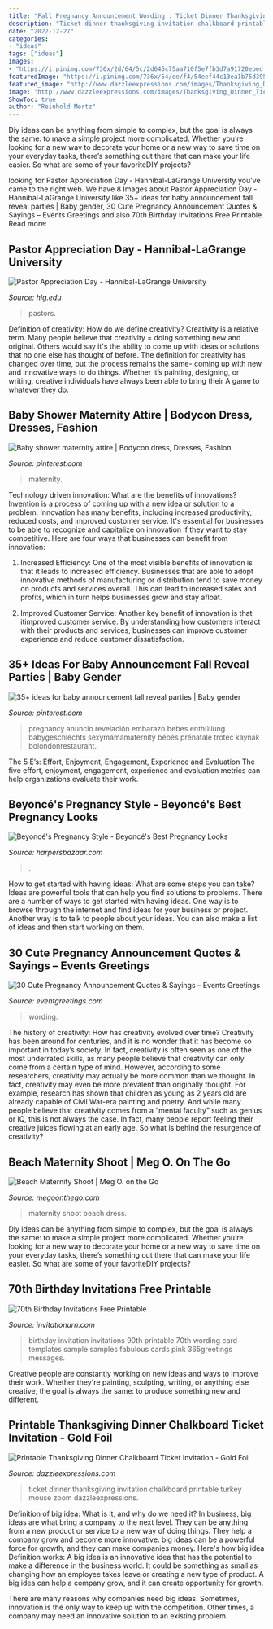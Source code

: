 ```yaml
---
title: "Fall Pregnancy Announcement Wording : Ticket Dinner Thanksgiving Invitation Chalkboard Printable Turkey Mouse Zoom Dazzleexpressions"
description: "Ticket dinner thanksgiving invitation chalkboard printable turkey mouse zoom dazzleexpressions"
date: "2022-12-27"
categories:
- "ideas"
tags: ["ideas"]
images:
- "https://i.pinimg.com/736x/2d/64/5c/2d645c75aa710f5e7fb3d7a91720ebed.jpg"
featuredImage: "https://i.pinimg.com/736x/54/ee/f4/54eef44c13ea1b75d39590afb8b621dc.jpg"
featured_image: "http://www.dazzleexpressions.com/images/Thanksgiving_Dinner_Ticket_1.jpg"
image: "http://www.dazzleexpressions.com/images/Thanksgiving_Dinner_Ticket_1.jpg"
ShowToc: true
author: "Reinhold Mertz"
---
```



Diy ideas can be anything from simple to complex, but the goal is always the same: to make a simple project more complicated. Whether you’re looking for a new way to decorate your home or a new way to save time on your everyday tasks, there’s something out there that can make your life easier. So what are some of your favoriteDIY projects?

	

		
looking for Pastor Appreciation Day - Hannibal-LaGrange University you've came to the right web. We have 8 Images about Pastor Appreciation Day - Hannibal-LaGrange University like 35+ ideas for baby announcement fall reveal parties | Baby gender, 30 Cute Pregnancy Announcement Quotes &amp; Sayings – Events Greetings and also 70th Birthday Invitations Free Printable. Read more:
		
    
## Pastor Appreciation Day - Hannibal-LaGrange University

<img loading=lazy src="http://www.hlg.edu/wp-content/uploads/2019/10/Chapel-Email-Invite-Pastor-appreciation-1024x640.jpg" onerror="this.onerror=null;this.src='https://tse3.mm.bing.net/th?id=OIP.wpiyX7zY5N1wvebSGhE7OwHaEo&amp;pid=15.1';" alt="Pastor Appreciation Day - Hannibal-LaGrange University">

_Source: hlg.edu_

>pastors. 

	

Definition of creativity: How do we define creativity?
Creativity is a relative term. Many people believe that creativity = doing something new and original. Others would say it's the ability to come up with ideas or solutions that no one else has thought of before. The definition for creativity has changed over time, but the process remains the same- coming up with new and innovative ways to do things. Whether it’s painting, designing, or writing, creative individuals have always been able to bring their A game to whatever they do.

    
## Baby Shower Maternity Attire | Bodycon Dress, Dresses, Fashion

<img loading=lazy src="https://i.pinimg.com/736x/54/ee/f4/54eef44c13ea1b75d39590afb8b621dc.jpg" onerror="this.onerror=null;this.src='https://tse3.mm.bing.net/th?id=OIP.f5yFWDHcJseua99kAENTdwHaJ3&amp;pid=15.1';" alt="Baby shower maternity attire | Bodycon dress, Dresses, Fashion">

_Source: pinterest.com_

>maternity. 

	

Technology driven innovation: What are the benefits of innovations?
Invention is a process of coming up with a new idea or solution to a problem. Innovation has many benefits, including increased productivity, reduced costs, and improved customer service. It's essential for businesses to be able to recognize and capitalize on innovation if they want to stay competitive. Here are four ways that businesses can benefit from innovation: 
1. Increased Efficiency: One of the most visible benefits of innovation is that it leads to increased efficiency. Businesses that are able to adopt innovative methods of manufacturing or distribution tend to save money on products and services overall. This can lead to increased sales and profits, which in turn helps businesses grow and stay afloat. 

2. Improved Customer Service: Another key benefit of innovation is that itimproved customer service. By understanding how customers interact with their products and services, businesses can improve customer experience and reduce customer dissatisfaction.

    
## 35+ Ideas For Baby Announcement Fall Reveal Parties | Baby Gender

<img loading=lazy src="https://i.pinimg.com/736x/2d/64/5c/2d645c75aa710f5e7fb3d7a91720ebed.jpg" onerror="this.onerror=null;this.src='https://tse4.mm.bing.net/th?id=OIP.m9aMq4cM5jdJT6rt3HxP0gAAAA&amp;pid=15.1';" alt="35+ ideas for baby announcement fall reveal parties | Baby gender">

_Source: pinterest.com_

>pregnancy anuncio revelación embarazo bebes enthüllung babygeschlechts sexymamamaternity bébés prénatale trotec kaynak bolondonrestaurant. 

	

The 5 E’s: Effort, Enjoyment, Engagement, Experience and Evaluation
The five effort, enjoyment, engagement, experience and evaluation metrics can help organizations evaluate their work.

    
## Beyoncé&#039;s Pregnancy Style - Beyoncé&#039;s Best Pregnancy Looks

<img loading=lazy src="http://hbz.h-cdn.co/assets/17/05/hbz-beyonce-pregnancy-style-0811-gettyimages-123129419.jpg" onerror="this.onerror=null;this.src='https://tse3.mm.bing.net/th?id=OIP.FYoW0Nl80HNGTPaiJgLfygHaLH&amp;pid=15.1';" alt="Beyoncé&#039;s Pregnancy Style - Beyoncé&#039;s Best Pregnancy Looks">

_Source: harpersbazaar.com_

>. 

	

How to get started with having ideas: What are some steps you can take?
Ideas are powerful tools that can help you find solutions to problems. There are a number of ways to get started with having ideas. One way is to browse through the internet and find ideas for your business or project. Another way is to talk to people about your ideas. You can also make a list of ideas and then start working on them.

    
## 30 Cute Pregnancy Announcement Quotes &amp; Sayings – Events Greetings

<img loading=lazy src="https://www.eventgreetings.com/wp-content/uploads/2020/09/Pregnancy-Announcement-Wording-2.jpg" onerror="this.onerror=null;this.src='https://tse3.mm.bing.net/th?id=OIP.J9NWb920avwsr9EH2CpTbgHaFj&amp;pid=15.1';" alt="30 Cute Pregnancy Announcement Quotes &amp; Sayings – Events Greetings">

_Source: eventgreetings.com_

>wording. 

	

The history of creativity: How has creativity evolved over time?
Creativity has been around for centuries, and it is no wonder that it has become so important in today’s society. In fact, creativity is often seen as one of the most underrated skills, as many people believe that creativity can only come from a certain type of mind. However, according to some researchers, creativity may actually be more common than we thought. In fact, creativity may even be more prevalent than originally thought. For example, research has shown that children as young as 2 years old are already capable of Civil War-era painting and poetry. And while many people believe that creativity comes from a “mental faculty” such as genius or IQ, this is not always the case. In fact, many people report feeling their creative juices flowing at an early age. So what is behind the resurgence of creativity?

    
## Beach Maternity Shoot | Meg O. On The Go

<img loading=lazy src="https://www.megoonthego.com/wp-content/uploads/2019/08/beach-maternity-shoot_0050-1200x1800.jpg" onerror="this.onerror=null;this.src='https://tse4.mm.bing.net/th?id=OIP.m9zyzqvWhGV-8vYW-Pe6BwHaLH&amp;pid=15.1';" alt="Beach Maternity Shoot | Meg O. on the Go">

_Source: megoonthego.com_

>maternity shoot beach dress. 

	

Diy ideas can be anything from simple to complex, but the goal is always the same: to make a simple project more complicated. Whether you’re looking for a new way to decorate your home or a new way to save time on your everyday tasks, there’s something out there that can make your life easier. So what are some of your favoriteDIY projects?

    
## 70th Birthday Invitations Free Printable

<img loading=lazy src="http://www.invitationurn.com/wp-content/uploads/2016/07/70th_birthday_invitations_printable.jpg" onerror="this.onerror=null;this.src='https://tse2.mm.bing.net/th?id=OIP.RKRvaZJ5rJCmus-UlUHamQHaLR&amp;pid=15.1';" alt="70th Birthday Invitations Free Printable">

_Source: invitationurn.com_

>birthday invitation invitations 90th printable 70th wording card templates sample samples fabulous cards pink 365greetings messages. 

	

Creative people are constantly working on new ideas and ways to improve their work. Whether they're painting, sculpting, writing, or anything else creative, the goal is always the same: to produce something new and different.

    
## Printable Thanksgiving Dinner Chalkboard Ticket Invitation - Gold Foil

<img loading=lazy src="http://www.dazzleexpressions.com/images/Thanksgiving_Dinner_Ticket_1.jpg" onerror="this.onerror=null;this.src='https://tse1.mm.bing.net/th?id=OIP.S55FS-AFI9KSeSlSjPcvkQHaG6&amp;pid=15.1';" alt="Printable Thanksgiving Dinner Chalkboard Ticket Invitation - Gold Foil">

_Source: dazzleexpressions.com_

>ticket dinner thanksgiving invitation chalkboard printable turkey mouse zoom dazzleexpressions. 

	

Definition of big idea: What is it, and why do we need it?
In business, big ideas are what bring a company to the next level. They can be anything from a new product or service to a new way of doing things. They help a company grow and become more innovative. big ideas can be a powerful force for growth, and they can make companies money.
Here's how big idea Definition works: 
A big idea is an innovative idea that has the potential to make a difference in the business world. It could be something as small as changing how an employee takes leave or creating a new type of product. A big idea can help a company grow, and it can create opportunity for growth. 

There are many reasons why companies need big ideas. Sometimes, innovation is the only way to keep up with the competition. Other times, a company may need an innovative solution to an existing problem.

